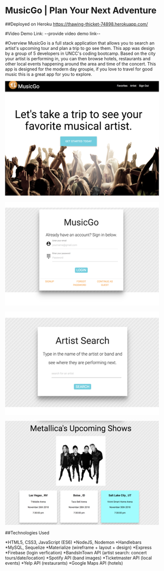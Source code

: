 # MusicGo | Plan Your Next Adventure

##Deployed on Heroku
https://thawing-thicket-74898.herokuapp.com/

#Video Demo Link: 
--provide video demo link--

#Overview
MusicGo is a full stack application that allows you to search an artist's upcoming tour and plan a trip to go see them. This app was design by a group of 5 developers in UNCC's coding bootcamp. Based on the city your artist is performing in, you can then browse hotels, restaurants and other local events happening around the area and time of the concert. This app is designed for the modern day groupie, if you love to travel for good music this is a great app for you to explore. 

![home](public/assets/home.png)
<br><br>
![login](public/assets/signIn.png)
<br><br>
![artist-search](public/assets/artistSearch.png)
<br><br>
![artist-concerts](public/assets/metallica.png)


##Technologies Used

*HTML5, CSS3, JavaScript (ES6)
*NodeJS, Nodemon
*Handlebars
*MySQL, Sequelize
*Materialize (wireframe + layout + design)
*Express
*Firebase (login verfication)
*BandsInTown API (artist search: concert tours/date/location)
*Spotify API (band images)
*Ticketmaster API (local events)
*Yelp API (restaurants)
*Google Maps API (hotels)
